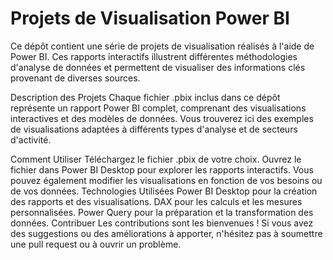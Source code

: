# Projets de Visualisation Power BI

Ce dépôt contient une série de projets de visualisation réalisés à l'aide de Power BI. Ces rapports interactifs illustrent différentes méthodologies d'analyse de données et permettent de visualiser des informations clés provenant de diverses sources.

Description des Projets
Chaque fichier .pbix inclus dans ce dépôt représente un rapport Power BI complet, comprenant des visualisations interactives et des modèles de données. Vous trouverez ici des exemples de visualisations adaptées à différents types d'analyse et de secteurs d'activité.

Comment Utiliser
Téléchargez le fichier .pbix de votre choix.
Ouvrez le fichier dans Power BI Desktop pour explorer les rapports interactifs.
Vous pouvez également modifier les visualisations en fonction de vos besoins ou de vos données.
Technologies Utilisées
Power BI Desktop pour la création des rapports et des visualisations.
DAX pour les calculs et les mesures personnalisées.
Power Query pour la préparation et la transformation des données.
Contribuer
Les contributions sont les bienvenues ! Si vous avez des suggestions ou des améliorations à apporter, n'hésitez pas à soumettre une pull request ou à ouvrir un problème.
